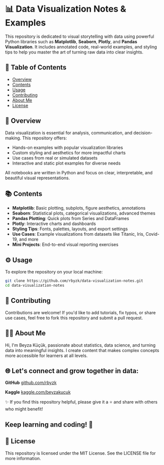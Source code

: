 # 📊 Data Visualization Notes & Examples

This repository is dedicated to visual storytelling with data using powerful Python libraries such as **Matplotlib**, **Seaborn**, **Plotly**, and **Pandas Visualization**. It includes annotated code, real-world examples, and styling tips to help you master the art of turning raw data into clear insights.

## 📁 Table of Contents

- [Overview](#overview)
- [Contents](#contents)
- [Usage](#usage)
- [Contributing](#contributing)
- [About Me](#about-me)
- [License](#license)

## 🧠 Overview

Data visualization is essential for analysis, communication, and decision-making. This repository offers:

- Hands-on examples with popular visualization libraries  
- Custom styling and aesthetics for more impactful charts  
- Use cases from real or simulated datasets  
- Interactive and static plot examples for diverse needs

All notebooks are written in Python and focus on clear, interpretable, and beautiful visual representations.

## 📚 Contents

- **Matplotlib**: Basic plotting, subplots, figure aesthetics, annotations  
- **Seaborn**: Statistical plots, categorical visualizations, advanced themes  
- **Pandas Plotting**: Quick plots from Series and DataFrames  
- **Plotly**: Interactive charts and dashboards  
- **Styling Tips**: Fonts, palettes, layouts, and export settings  
- **Use Cases**: Example visualizations from datasets like Titanic, Iris, Covid-19, and more  
- **Mini Projects**: End-to-end visual reporting exercises

## ⚙️ Usage

To explore the repository on your local machine:

```bash
git clone https://github.com/rbyzk/data-visualization-notes.git
cd data-visualization-notes
```

## 🤝 Contributing
Contributions are welcome! If you'd like to add tutorials, fix typos, or share use cases, feel free to fork this repository and submit a pull request.


## 👩‍💻 About Me
Hi, I'm Beyza Küçük, passionate about statistics, data science, and turning data into meaningful insights. I create content that makes complex concepts more accessible for learners at all levels.


## 🌐 Let's connect and grow together in data:

**GitHub** [github.com/rbyzk](https://github.com/rbyzk)

**Kaggle** [kaggle.com/beyzakucuk](https://www.kaggle.com/beyzakucuk)

✨ If you find this repository helpful, please give it a ⭐ and share with others who might benefit!

Keep learning and coding! 🚀
---

## 📜 License
This repository is licensed under the MIT License. See the LICENSE file for more information.
